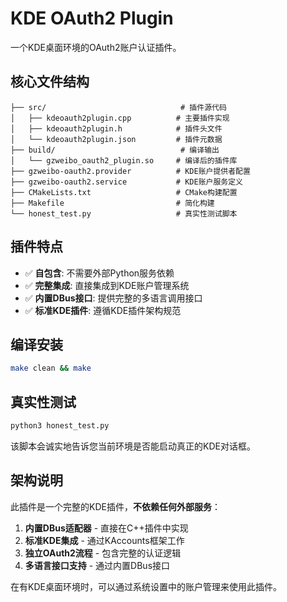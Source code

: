 # KDE OAuth2 Plugin

一个KDE桌面环境的OAuth2账户认证插件。

## 核心文件结构

```
├── src/                              # 插件源代码
│   ├── kdeoauth2plugin.cpp          # 主要插件实现
│   ├── kdeoauth2plugin.h            # 插件头文件
│   └── kdeoauth2plugin.json         # 插件元数据
├── build/                            # 编译输出
│   └── gzweibo_oauth2_plugin.so     # 编译后的插件库
├── gzweibo-oauth2.provider          # KDE账户提供者配置
├── gzweibo-oauth2.service           # KDE账户服务定义
├── CMakeLists.txt                   # CMake构建配置
├── Makefile                         # 简化构建
└── honest_test.py                   # 真实性测试脚本
```

## 插件特点

- ✅ **自包含**: 不需要外部Python服务依赖
- ✅ **完整集成**: 直接集成到KDE账户管理系统
- ✅ **内置DBus接口**: 提供完整的多语言调用接口
- ✅ **标准KDE插件**: 遵循KDE插件架构规范

## 编译安装

```bash
make clean && make
```

## 真实性测试

```bash
python3 honest_test.py
```

该脚本会诚实地告诉您当前环境是否能启动真正的KDE对话框。

## 架构说明

此插件是一个完整的KDE插件，**不依赖任何外部服务**：

1. **内置DBus适配器** - 直接在C++插件中实现
2. **标准KDE集成** - 通过KAccounts框架工作  
3. **独立OAuth2流程** - 包含完整的认证逻辑
4. **多语言接口支持** - 通过内置DBus接口

在有KDE桌面环境时，可以通过系统设置中的账户管理来使用此插件。